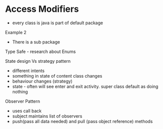 # Access Modifiers

* every class is java is part of default package


Example 2

* There is a sub package

Type Safe - research about
Enums

State design Vs strategy pattern

* different intents
* something in state of content class changes
* behaviour changes (strategy)
* state - often will see enter and exit activity. super class default as doing nothing

Observer Pattern
* uses call back
* subject maintains list of observers
* push(pass all data needed) and pull (pass object reference) methods